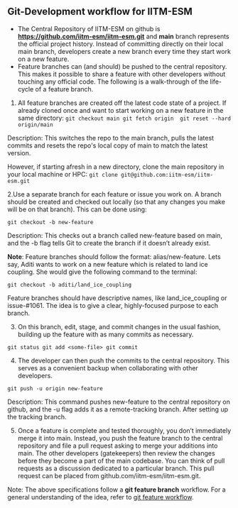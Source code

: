 
## Git-Development workflow for IITM-ESM

- The Central Repository of IITM-ESM on github is **https://github.com/iitm-esm/iitm-esm.git** and **main** branch represents the official project history. Instead of committing directly on their local main branch, developers create a new branch every time they start work on a new feature. 
- Feature branches can (and should) be pushed to the central repository. This makes it possible to share a feature with other developers without touching any official code. The following is a walk-through of the life-cycle of a feature branch.

1. All feature branches are created off the latest code state of a project. If already cloned once and want to start working on a new feature in the same directory:
`git checkout main
git fetch origin 
git reset --hard origin/main`

Description: This switches the repo to the main branch, pulls the latest commits and resets the repo's local copy of main to match the latest version.

However, if starting afresh in a new directory, clone the main repository in your local machine or HPC: 
`git clone git@github.com:iitm-esm/iitm-esm.git` 

2.Use a separate branch for each feature or issue you work on. A branch should be created and checked out locally (so that any changes you make will be on that branch). This can be done using: 

`git checkout -b new-feature`

Description: This checks out a branch called new-feature based on main, and the -b flag tells Git to create the branch if it doesn’t already exist.

**Note**: 
Feature branches should follow the format: alias/new-feature. Lets say, Aditi wants to work on a new feature which is related to land ice coupling. She would give the following command to the terminal:

`git checkout -b aditi/land_ice_coupling`

Feature branches should have descriptive names, like land_ice_coupling or issue-#1061. The idea is to give a clear, highly-focused purpose to each branch. 

3. On this branch, edit, stage, and commit changes in the usual fashion, building up the feature with as many commits as necessary. 

`git status
git add <some-file>
git commit`

4. The developer can then push the commits to the central repository. This serves as a convenient backup when collaborating with other developers. 

`git push -u origin new-feature`

Description: This command pushes new-feature to the central repository on github, and the -u flag adds it as a remote-tracking branch. After setting up the tracking branch.

5. Once a feature is complete and tested thoroughly, you don’t immediately merge it into main. Instead, you push the feature branch to the central repository and file a pull request asking to merge your additions into main. The other developers (gatekeepers) then review the changes before they become a part of the main codebase. You can think of pull requests as a discussion dedicated to a particular branch. This pull request can be placed from github.com/iitm-esm/iitm-esm.git.


Note: The above specifications follow a **git feature branch** workflow. For a general understanding of the idea, refer to [git feature workflow](https://www.atlassian.com/git/tutorials/comparing-workflows/feature-branch-workflow).


